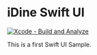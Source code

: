 # iDine Swift UI

[![Xcode - Build and Analyze](https://github.com/ueberfuhr-playgrounds/iDine/actions/workflows/objective-c-xcode.yml/badge.svg)](https://github.com/ueberfuhr-playgrounds/iDine/actions/workflows/objective-c-xcode.yml)

This is a first Swift UI Sample.

